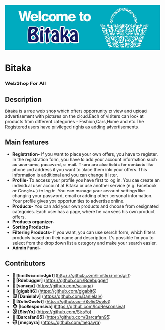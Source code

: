 
<img src="Bitaka/Bitaka/Pictures/banner-shop.gif">

# Bitaka
### WebShop For All


## Description

Bitaka is a free web shop which offers opportunity to view and upload advertisement with pictures on the cloud.Each of visiters can look at products from different categories - Fashion,Cars,Home and etc.The Registered users have privileged rights as adding advertisements.


## Main features
* **Registration-** If you want to place your own offers, you have to register. In the registration form, you have to add your account information such as username, password, e-mail. There are also  fields for contacts like phone and address if you want to place them into your offers. This information is additional and you can change it later. 
* **Profile-** To access your profile you have first to log in. You can create an individual user account at Bitaka or use another service (e.g. Facebook or Google+ ) to log in. You can manage your account settings like changing your password, email or adding other personal information.  Your profile gives you opportunities to advertise online.
* **Products-** You can add your own products and choose from designated categories. Each user has a page, where he can sees his own product offers.
* **Products organizer-**
* **Sorting Products-**
* **Filtering Products-** If you want, you can use search form, 
which filters products based on their name and description. It's possible for you to select
 from the drop down list a category and make your search easier.
* **Admin Panel-**


## Contributors

* **:panda_face: [limitlessmindgirl]** (https://github.com/limitlessmindgirl)
* **:hamster: [Rdebugger]** (https://github.com/Rdebugger)
* **:dolphin: [sanuga]** (https://github.com/sanuga)
* **:hatched_chick: [gigabit6]** (https://github.com/gigabit6)
* **:mouse: [DanielaIv]** (https://github.com/DanielaIv)
* **:tiger: [SolidOcelot]** (https://github.com/SolidOcelot)
* **:monkey_face: [IcoResponsiva]** (https://github.com/IcoResponsiva)
* **:mouse: [SissYo]** (https://github.com/SissYo)
* **:frog: [Barcafan95]** (https://github.com/Barcafan95)
* **:cat: [megayra]** (https://github.com/megayra)


